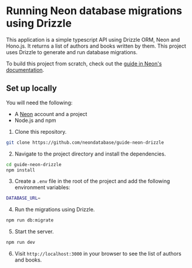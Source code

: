 # Running Neon database migrations using Drizzle

This application is a simple typescript API using Drizzle ORM, Neon and Hono.js. It returns a list of authors and books written by them. This project uses Drizzle to generate and run database migrations. 

To build this project from scratch, check out the [guide in Neon's documentation](https://neon.tech/docs/guides/drizzle-migrations). 

## Set up locally

You will need the following:
- A [Neon](https://neon.tech) account and a project
- Node.js and npm


1. Clone this repository. 
```bash
git clone https://github.com/neondatabase/guide-neon-drizzle
```

2. Navigate to the project directory and install the dependencies.
```bash
cd guide-neon-drizzle
npm install
```

3. Create a `.env` file in the root of the project and add the following environment variables:
```bash
DATABASE_URL=
```

4. Run the migrations using Drizzle.
```bash
npm run db:migrate
```

5. Start the server.
```bash
npm run dev
```

6. Visit `http://localhost:3000` in your browser to see the list of authors and books.
